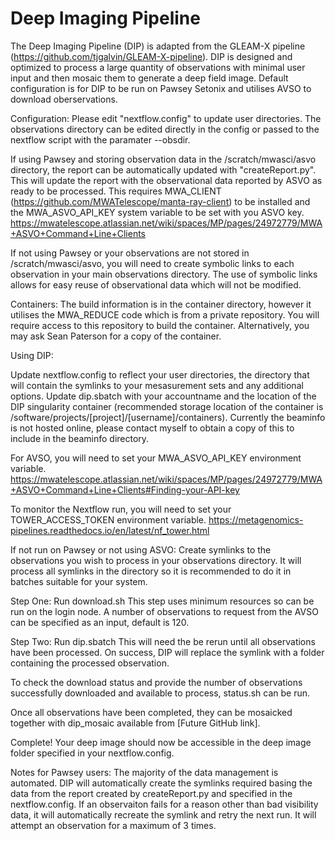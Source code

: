 #  Deep Imaging Pipeline


 The Deep Imaging Pipeline (DIP) is adapted from the GLEAM-X pipeline (https://github.com/tjgalvin/GLEAM-X-pipeline).
 DIP is designed and optimized to process a large quantity of observations with minimal user input and then mosaic them to generate a deep field image.
 Default configuration is for DIP to be run on Pawsey Setonix and utilises AVSO to download oberservations.
 
 Configuration: Please edit "nextflow.config" to update user directories. The observations directory can be edited directly in the config or passed to the nextflow script with the paramater --obsdir.
 
 If using Pawsey and storing observation data in the /scratch/mwasci/asvo directory, the report can be automatically updated with "createReport.py".
 This will update the report with the observational data reported by ASVO as ready to be processed.
 This requires MWA_CLIENT (https://github.com/MWATelescope/manta-ray-client) to be installed and the MWA_ASVO_API_KEY system variable to be set with you ASVO key.
 https://mwatelescope.atlassian.net/wiki/spaces/MP/pages/24972779/MWA+ASVO+Command+Line+Clients

 If not using Pawsey or your observations are not stored in /scratch/mwasci/asvo, you will need to create symbolic links to each observation in your main observations directory.
 The use of symbolic links allows for easy reuse of observational data which will not be modified.


Containers:
The build information is in the container directory, however it utilises the MWA_REDUCE code which is from a private repository. You will require access to this repository to build the container. Alternatively, you may ask Sean Paterson for a copy of the container.

 
 Using DIP:
 
 Update nextflow.config to reflect your user directories, the directory that will contain the symlinks to your mesasurement sets and any additional options.
 Update dip.sbatch with your accountname and the location of the DIP singularity container (recommended storage location of the container is /software/projects/[project]/[username]/containers).
 Currently the beaminfo is not hosted online, please contact myself to obtain a copy of this to include in the beaminfo directory.

 For AVSO, you will need to set your MWA_ASVO_API_KEY environment variable.
 https://mwatelescope.atlassian.net/wiki/spaces/MP/pages/24972779/MWA+ASVO+Command+Line+Clients#Finding-your-API-key

 To monitor the Nextflow run, you will need to set your TOWER_ACCESS_TOKEN environment variable.
 https://metagenomics-pipelines.readthedocs.io/en/latest/nf_tower.html
 
 If not run on Pawsey or not using ASVO: Create symlinks to the observations you wish to process in your observations directory. It will process all symlinks in the directory so it is recommended to do it in batches suitable for your system.

 Step One: Run download.sh
 This step uses minimum resources so can be run on the login node. A number of observations to request from the AVSO can be specified as an input, default is 120.
 
 Step Two: Run dip.sbatch
 This will need the be rerun until all observations have been processed.
 On success, DIP will replace the symlink with a folder containing the processed observation.

 To check the download status and provide the number of observations successfully downloaded and available to process, status.sh can be run.

 Once all observations have been completed, they can be mosaicked together with dip_mosaic available from [Future GitHub link].
 
 Complete! Your deep image should now be accessible in the deep image folder specified in your nextflow.config.


 Notes for Pawsey users:
 The majority of the data management is automated.
 DIP will automatically create the symlinks required basing the data from the report created by createReport.py and specified in the nextflow.config.
 If an observaiton fails for a reason other than bad visibility data, it will automatically recreate the symlink and retry the next run.
 It will attempt an observation for a maximum of 3 times.
